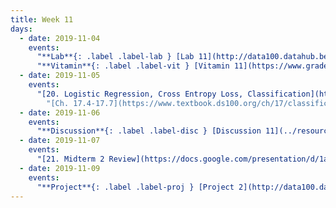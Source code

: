 ```yaml
---
title: Week 11
days:
  - date: 2019-11-04
    events:
      "**Lab**{: .label .label-lab } [Lab 11](http://data100.datahub.berkeley.edu/hub/user-redirect/git-sync?repo=https://github.com/DS-100/fa19&subPath=lab/lab11/) ([solutions](http://data100.datahub.berkeley.edu/hub/user-redirect/git-sync?repo=https://github.com/DS-100/fa19&subPath=lab/lab11/lab11-sol.ipynb))":
      "**Vitamin**{: .label .label-vit } [Vitamin 11](https://www.gradescope.com/courses/57158/assignments/287243/) ([solutions](../resources/assets/vitamins/vit11_sol.pdf))":
  - date: 2019-11-05
    events:
      "[20. Logistic Regression, Cross Entropy Loss, Classification](https://docs.google.com/presentation/d/1HM3WU4a_lzYa5iz_S_XhsLC9NXy5y45h33Xm79_AStQ/edit?pli=1&ts=5dc10004#slide=id.g4df0212f45_0_0) ([webcast](https://www.youtube.com/watch?v=ky8ESSqw0Pc)) ([code](http://data100.datahub.berkeley.edu/hub/user-redirect/git-sync?repo=https://github.com/DS-100/fa19-public-archive&subPath=lecture/lec20))":
        "[Ch. 17.4-17.7](https://www.textbook.ds100.org/ch/17/classification_cost.html)"
  - date: 2019-11-06
    events:
      "**Discussion**{: .label .label-disc } [Discussion 11](../resources/assets/discussions/disc11.pdf) ([solutions](../resources/assets/discussions/disc11_sol.pdf))":
  - date: 2019-11-07
    events:
      "[21. Midterm 2 Review](https://docs.google.com/presentation/d/1aeNXVOthvcH_T9ZHdHisgNGqhEpFTpLCwMrHzEj4ouY/edit) ([webcast](https://www.youtube.com/watch?v=Wp9O6kllY18))":
  - date: 2019-11-09
    events:
      "**Project**{: .label .label-proj } [Project 2](http://data100.datahub.berkeley.edu/hub/user-redirect/git-sync?repo=https://github.com/DS-100/fa19&subPath=proj/proj2/) ([solutions](http://data100.datahub.berkeley.edu/hub/user-redirect/git-sync?repo=https://github.com/DS-100/fa19&subPath=proj/proj2/proj2-sol.ipynb)) (due Nov. 24)":
---
```

